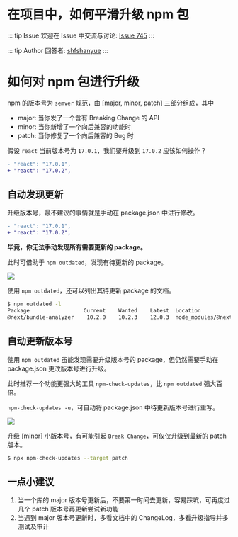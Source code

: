 # 在项目中，如何平滑升级 npm 包



::: tip Issue 
 欢迎在 Issue 中交流与讨论: [Issue 745](https://github.com/shfshanyue/Daily-Question/issues/745) 
:::

::: tip Author 
回答者: [shfshanyue](https://github.com/shfshanyue) 
:::

# 如何对 npm 包进行升级

npm 的版本号为 `semver` 规范，由 [major, minor, patch] 三部分组成，其中

+ major: 当你发了一个含有 Breaking Change 的 API
+ minor: 当你新增了一个向后兼容的功能时
+ patch: 当你修复了一个向后兼容的 Bug 时

假设 `react` 当前版本号为 `17.0.1`，我们要升级到 `17.0.2` 应该如何操作？

``` diff
- "react": "17.0.1",
+ "react": "17.0.2",
```

## 自动发现更新

升级版本号，最不建议的事情就是手动在 package.json 中进行修改。

``` diff
- "react": "17.0.1",
+ "react": "17.0.2",
```

**毕竟，你无法手动发现所有需要更新的 package。**

此时可借助于 `npm outdated`，发现有待更新的 package。

![](https://cdn.jsdelivr.net/gh/shfshanyue/assets/2021-11-10/clipboard-6918.0c6824.webp)

使用 `npm outdated`，还可以列出其待更新 package 的文档。

``` bash
$ npm outdated -l
Package                 Current    Wanted    Latest  Location                            Depended by  Package Type     Homepage
@next/bundle-analyzer    10.2.0    10.2.3    12.0.3  node_modules/@next/bundle-analyzer  app          dependencies     https://github.com/vercel/next.js#readme
```

## 自动更新版本号

使用 `npm outdated` 虽能发现需要升级版本号的 package，但仍然需要手动在 package.json 更改版本号进行升级。

此时推荐一个功能更强大的工具 `npm-check-updates`，比 `npm outdated` 强大百倍。

`npm-check-updates -u`，可自动将 package.json 中待更新版本号进行重写。

![](https://cdn.jsdelivr.net/gh/shfshanyue/assets/2021-11-10/clipboard-3561.1b70dc.webp)

升级 [minor] 小版本号，有可能引起 `Break Change`，可仅仅升级到最新的 patch 版本。

``` bash
$ npx npm-check-updates --target patch
```

## 一点小建议

1. 当一个库的 major 版本号更新后，不要第一时间去更新，容易踩坑，可再度过几个 patch 版本号再更新尝试新功能
1. 当遇到 major 版本号更新时，多看文档中的 ChangeLog，多看升级指导并多测试及审计